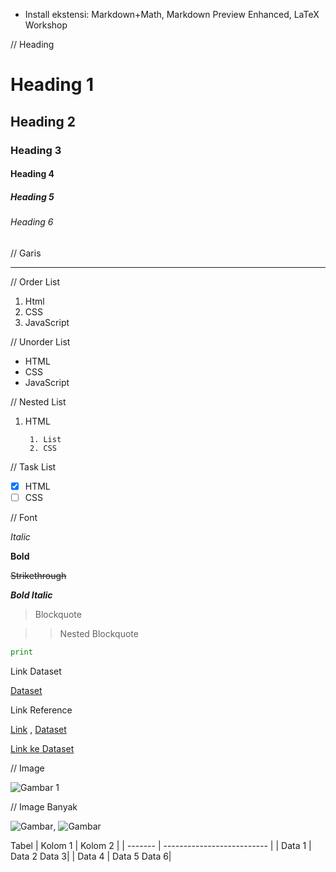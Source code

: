 - Install ekstensi: Markdown+Math, Markdown Preview Enhanced, LaTeX Workshop

// Heading
# Heading 1
## Heading 2
### Heading 3
#### Heading 4
##### Heading 5
###### Heading 6

// Garis
___

// Order List
1. Html
2. CSS
3. JavaScript

// Unorder List
- HTML
- CSS
- JavaScript

// Nested List
1. HTML

        1. List
        2. CSS

// Task List
- [x] HTML
- [ ] CSS

// Font

_Italic_

**Bold**

~~Strikethrough~~

_**Bold Italic**_

> Blockquote

>> Nested Blockquote

```python
print
```

Link Dataset

[Dataset](https://www.youtube.com/)

Link Reference

[Link][1] , [Dataset][2]

[1]: https://www.youtube.com/
[2]: https://www.youtube.com/


[Link ke Dataset](https://www.youtube.com/ "Link Dataset")

// Image

![Gambar 1](https://www.youtube.com/)


// Image Banyak

![Gambar][1], ![Gambar][2]

[1]: https://www.youtube.com/
[2]: https://www.youtube.com/


Tabel
| Kolom 1 | Kolom 2       |
| ------- | -------------------------- |
| Data 1  | Data 2 Data 3|
| Data 4  | Data 5 Data 6|

